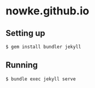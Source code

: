 # nowke.github.io

## Setting up

```
$ gem install bundler jekyll
```

## Running

```
$ bundle exec jekyll serve
```